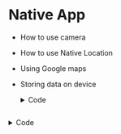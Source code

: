 # Native App

* How to use camera
* How to use Native Location
* Using Google maps
* Storing data on device






  <details>
  <summary>Code</summary>

```dart

```
  
</details>






<details>
  <summary>Code</summary>

```dart

```
  
</details>
